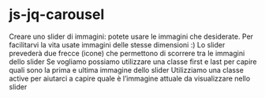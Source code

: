 # js-jq-carousel

Creare uno slider di immagini: potete usare le immagini che desiderate.
Per facilitarvi la vita usate immagini delle stesse dimensioni :)
Lo slider prevederà due frecce (icone) che permettono di scorrere tra le immagini dello slider
Se vogliamo possiamo utilizzare una classe first e last per capire quali sono la prima e ultima immagine dello slider
Utilizziamo una classe active per aiutarci a capire quale è l’immagine attuale da visualizzare nello slider
